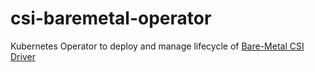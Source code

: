 # csi-baremetal-operator

Kubernetes Operator to deploy and manage lifecycle of [Bare-Metal CSI Driver](https://github.com/dell/csi-baremetal)

